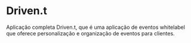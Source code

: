 # Driven.t
Aplicação completa Driven.t, que é uma aplicação de eventos whitelabel que oferece personalização e organização de eventos para clientes.
